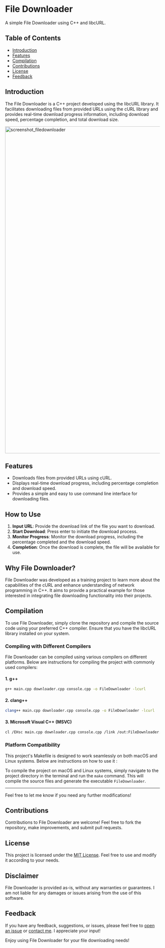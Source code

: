 # File Downloader
A simple File Downloader using C++ and libcURL.

## Table of Contents
- [Introduction](#introduction)
- [Features](#features)
- [Compilation](#compilation)
- [Contributions](#contributions)
- [License](#license)
- [Feedback](#feedback)

## Introduction
The File Downloader is a C++ project developed using the libcURL library. It facilitates downloading files from provided URLs using the cURL library and provides real-time download progress information, including download speed, percentage completion, and total download size.

<img width="1061" alt="screenshot_filedownloader" src="https://github.com/ezBinary/File-Downloader/assets/164413461/3a934709-5c81-4125-ba4a-a9a2396e7f6c">

## Features
- Downloads files from provided URLs using cURL.
- Displays real-time download progress, including percentage completion and download speed.
- Provides a simple and easy to use command line interface for downloading files.

## How to Use
1. **Input URL**: Provide the download link of the file you want to download.
2. **Start Download**: Press enter to initiate the download process.
3. **Monitor Progress**: Monitor the download progress, including the percentage completed and the download speed.
4. **Completion**: Once the download is complete, the file will be available for use.

## Why File Downloader?
File Downloader was developed as a training project to learn more about the capabilities of the cURL and enhance understanding of network programming in C++. It aims to provide a practical example for those interested in integrating file downloading functionality into their projects.

## Compilation

To use File Downloader, simply clone the repository and compile the source code using your preferred C++ compiler. Ensure that you have the libcURL library installed on your system.

### Compiling with Different Compilers

File Downloader can be compiled using various compilers on different platforms. Below are instructions for compiling the project with commonly used compilers:

#### 1. g++

```bash
g++ main.cpp downloader.cpp console.cpp -o FileDownloader -lcurl
```

#### 2. clang++

```bash
clang++ main.cpp downloader.cpp console.cpp -o FileDownloader -lcurl
```

#### 3. Microsoft Visual C++ (MSVC)

```bash
cl /EHsc main.cpp downloader.cpp console.cpp /link /out:FileDownloader.exe
```

### Platform Compatibility

This project's Makefile is designed to work seamlessly on both macOS and Linux systems. Below are instructions on how to use it :

To compile the project on macOS and Linux systems, simply navigate to the project directory in the terminal and run the `make` command. This will compile the source files and generate the executable `FileDownloader`.

---

Feel free to let me know if you need any further modifications!

## Contributions
Contributions to File Downloader are welcome! Feel free to fork the repository, make improvements, and submit pull requests.

## License
This project is licensed under the [MIT License](LICENSE). Feel free to use and modify it according to your needs.

## Disclaimer
File Downloader is provided as-is, without any warranties or guarantees. I am not liable for any damages or issues arising from the use of this software.

## Feedback
If you have any feedback, suggestions, or issues, please feel free to [open an issue](https://github.com/ezBinary/File-Downloader/issues) or [contact me](mailto:ez.like.binary@proton.me). I appreciate your input!

Enjoy using File Downloader for your file downloading needs!
